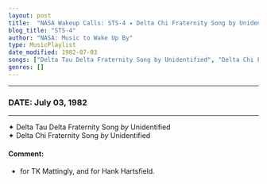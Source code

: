 ```yaml
---
layout: post
title:  "NASA Wakeup Calls: STS-4 ✦ Delta Chi Fraternity Song by Unidentified ✧ July 03, 1982"
blog_title: "STS-4"
author: "NASA: Music to Wake Up By"
type: MusicPlaylist
date_modified: 1982-07-03
songs: ["Delta Tau Delta Fraternity Song by Unidentified", "Delta Chi Fraternity Song by Unidentified"]
genres: []
---
```


----
### DATE: July 03, 1982
----
✦ Delta Tau Delta Fraternity Song *by* Unidentified    &nbsp;<br />
✦ Delta Chi Fraternity Song *by* Unidentified  

#### Comment:
* for TK Mattingly, and
for Hank Hartsfield.



<br/>
<center>
	<a target="_blank"
	   href="https://twitter.com/intent/tweet?hashtags=Space,NASA,Playlist,NASAWakeupCalls,SpaceProgram&text=🚀 {{ page.author}}, '{{ page.songs.first }}' {{ page.title }}, {{ page.date | date: '%B %d, %Y' }}, {{ site.url }}{{ page.url }}&via=nasawakeupcalls"><i class="fab fa-twitter" title="Tweet this page" alt="Tweet this page" style="font-size: 1.3em;"></i></a>
	&nbsp; 	<i class="fas fa-user-astronaut" style="font-size: 1.5em;"></i> &nbsp;
    <a id="custom_amazon_link"
       type="amzn" search="#"
       category="popular music">
    <i class="fab fa-amazon" style="font-size: 1.3em;"></i></a>
</center>

<!-- Randomly resolve an individual entry from a song array -->
<script src="/assets/javascript/seedrandom.min.js"></script>
<script>
  var wake_me_up = ["Delta Tau Delta Fraternity Song by Unidentified", "Delta Chi Fraternity Song by Unidentified"];
  var prng = new Math.seedrandom();
  function randomSong() {
    song = wake_me_up[Math.floor(Math.random() * wake_me_up.length)];
    var amazon_link = document.getElementById("custom_amazon_link");
    amazon_link.setAttribute("search", song);
  }
  window.onload = randomSong();
</script>
